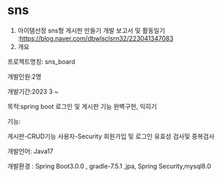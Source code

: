 # sns

1. 아이템선정
sns형 게시판 만들기 
개발 보고서 및 활동일기 :https://blog.naver.com/dbwlsclsrn32/223041347083
2. 개요


프로젝트명칭: sns_board

개발인원:2명

개발기간:2023 3 ~ 

목적:spring boot 로그인 및 게시판 기능 완벽구현, 익히기

기능: 

게시판-CRUD기능
사용자-Security 회원가입 및 로그인 유효성 검사및 중복검사

개발언어: Java17

개발환경 : Spring Boot3.0.0 , gradle-7.5.1 ,jpa, Spring Security,mysql8.0


